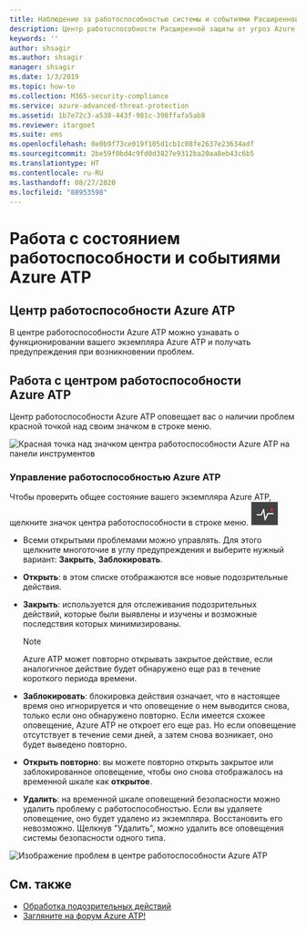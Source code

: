 ```yaml
---
title: Наблюдение за работоспособностью системы и событиями Расширенной защиты от угроз Azure
description: Центр работоспособности Расширенной защиты от угроз Azure (Azure ATP) позволяет следить за работой службы Azure ATP, получать предупреждения о возможных проблемах и пользоваться средством просмотра системных событий.
keywords: ''
author: shsagir
ms.author: shsagir
manager: shsagir
ms.date: 1/3/2019
ms.topic: how-to
ms.collection: M365-security-compliance
ms.service: azure-advanced-threat-protection
ms.assetid: 1b7e72c3-a538-443f-981c-398ffafa5ab8
ms.reviewer: itargoet
ms.suite: ems
ms.openlocfilehash: 0e0b9f73ce019f105d1cb1c08fe2637e23634adf
ms.sourcegitcommit: 2be59f0bd4c9fd0d3827e9312ba20aa8eb43c6b5
ms.translationtype: HT
ms.contentlocale: ru-RU
ms.lasthandoff: 08/27/2020
ms.locfileid: "88953598"
---
```

# <a name="work-with-azure-atp-health-and-events"></a>Работа с состоянием работоспособности и событиями Azure ATP

## <a name="azure-atp-health-center"></a>Центр работоспособности Azure ATP 

В центре работоспособности Azure ATP можно узнавать о функционировании вашего экземпляра Azure ATP и получать предупреждения при возникновении проблем.

## <a name="working-with-the-azure-atp-health-center"></a>Работа с центром работоспособности Azure ATP

Центр работоспособности Azure ATP оповещает вас о наличии проблем красной точкой над своим значком в строке меню.

![Красная точка над значком центра работоспособности Azure ATP на панели инструментов](media/atp-health-bar.png)

### <a name="managing-azure-atp-health"></a>Управление работоспособностью Azure ATP
Чтобы проверить общее состояние вашего экземпляра Azure ATP, щелкните значок центра работоспособности в строке меню. ![Значок центра работоспособности Azure ATP](media/atp-red-dot.png)

- Всеми открытыми проблемами можно управлять. Для этого щелкните многоточие в углу предупреждения и выберите нужный вариант: **Закрыть**, **Заблокировать**.

-   **Открыть**: в этом списке отображаются все новые подозрительные действия.

-   **Закрыть**: используется для отслеживания подозрительных действий, которые были выявлены и изучены и возможные последствия которых минимизированы.

    > [!NOTE]
    > Azure ATP может повторно открывать закрытое действие, если аналогичное действие будет обнаружено еще раз в течение короткого периода времени.
    
-   **Заблокировать**: блокировка действия означает, что в настоящее время оно игнорируется и что оповещение о нем выводится снова, только если оно обнаружено повторно. Если имеется схожее оповещение, Azure ATP не откроет его еще раз. Но если оповещение отсутствует в течение семи дней, а затем снова возникает, оно будет выведено повторно.

-   **Открыть повторно**: вы можете повторно открыть закрытое или заблокированное оповещение, чтобы оно снова отображалось на временной шкале как **открытое**.

-   **Удалить**: на временной шкале оповещений безопасности можно удалить проблему с работоспособностью. Если вы удаляете оповещение, оно будет удалено из экземпляра. Восстановить его невозможно. Щелкнув "Удалить", можно удалить все оповещения системы безопасности одного типа.



![Изображение проблем в центре работоспособности Azure ATP](media/atp-health-issue.png)






## <a name="see-also"></a>См. также

- [Обработка подозрительных действий](working-with-suspicious-activities.md)
- [Загляните на форум Azure ATP!](https://aka.ms/azureatpcommunity)
